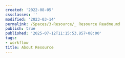 ```yaml
---
created: '2022-08-05'
cssclasses: ''
modified: '2023-03-14'
permalink: /Spaces/3-Resource/_ Resource Readme.md
publish: true
published: '2025-07-12T11:15:53.857+08:00'
tags:
- workflow
title: About Resource
---
```

